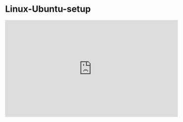 # Linux-Ubuntu-setup


<iframe src="https://dynalist.io/d/06oD09dROSdNYyZClhYq2XtR" 
    width="560" 
    height="315"
    frameborder="0" 
    allowfullscreen>
</iframe>
